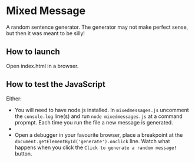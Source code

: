 # Mixed Message

A random sentence generator. The generator may not make perfect sense, but then it was meant to be silly!

## How to launch
Open index.html in a browser.

## How to test the JavaScript
Either:
+ You will need to have node.js installed. In `mixedmessages.js` uncomment the `console.log` line(s) and run `node mixedmessages.js` at a command propmpt. Each time you run the file a new message is generated.
+ 
+ Open a debugger in your favourite browser, place a breakpoint at the `document.getElementById('generate').onclick` line. Watch what happens when you click the `Click to generate a random message!` button.
